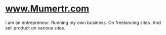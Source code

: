 # www.Mumertr.com
I am an entrepreneur. Running my own business. On freelancing sites .And sell product on various sites.
